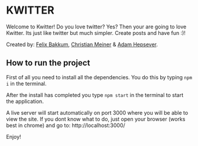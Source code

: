 # KWITTER

Welcome to Kwitter! 
Do you love twitter? Yes? Then your are going to love Kwitter. Its just like twitter but much simpler. 
Create posts and have fun :)!

Created by:
[Felix Bakkum](https://github.com/FrontFelix),
[Christian Meiner](https://github.com/miMeiner) &
[Adam Hepsever](https://github.com/AdaHep).

## How to run the project

First of all you need to install all the dependencies. You do this by typing `npm i` in the terminal.

After the install has completed you type `npm start` in the terminal to start the application.

A live server will start automatically on port 3000 where you will be able to view the site.
If you dont know what to do, just open your browser (works best in chrome) and go to: http://localhost:3000/

Enjoy!

